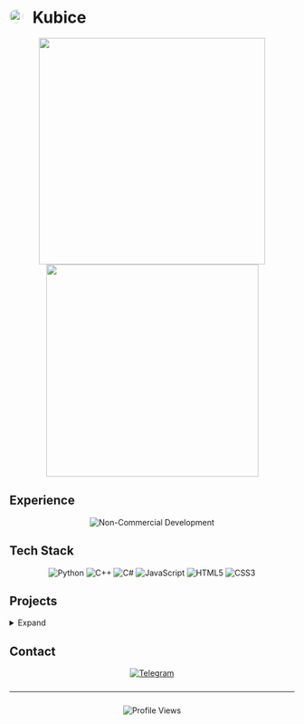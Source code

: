 <!-- <div style="position: relative;">
	<img src="https://raw.githubusercontent.com/kub1ce/kub1ce/main/crack.svg" style="position: absolute; z-index: -1; width: 100%; height: 100%; max-width: 100%; max-height: 100%; top: 0; left: 0; object-fit: contain;">
-->

# <img src="https://avatars.githubusercontent.com/u/83603203?v=4" style="height:24px; border-radius:50%; margin-right:10px" alt="Kubice avatar image"> Kubice

<div align="center">
    <img src="https://github-readme-stats.vercel.app/api?username=kub1ce&show_icons=true&theme=radical&hide_border=true&bg_color=00000000&text_color=E8E8DC&title_color=88AA00" width="400px"/>
    <img src="https://github-readme-stats.vercel.app/api/top-langs/?username=kub1ce&layout=compact&theme=radical&hide_border=true&bg_color=00000000&text_color=E8E8DC&title_color=88AA00&hide=ShaderLab,hlsl,html,css,javascript,Slim,scss" width="375px"/>
</div>

## Experience
<div align="center">
  	<img src="https://img.shields.io/badge/Non--Commercial_Dev-2CA5E0?style=for-the-badge&logo=code&logoColor=white&label=5%2B%20YEARS&labelColor=808080" alt="Non-Commercial Development"/>
</div>

## Tech Stack

<div align="center">
	<img src="https://img.shields.io/badge/Python-3776AB?style=for-the-badge&logo=python&logoColor=white" alt="Python"/>
	<img src="https://img.shields.io/badge/C%2B%2B-00599C?style=for-the-badge&logo=c%2B%2B&logoColor=white" alt="C++"/>
	<img src="https://img.shields.io/badge/C%23-239120?style=for-the-badge&logo=c-sharp&logoColor=white" alt="C#"/>
	<img src="https://img.shields.io/badge/JavaScript-F7DF1E?style=for-the-badge&logo=javascript&logoColor=black" alt="JavaScript"/>
	<img src="https://img.shields.io/badge/HTML5-E34F26?style=for-the-badge&logo=html5&logoColor=white" alt="HTML5"/>
	<img src="https://img.shields.io/badge/CSS3-1572B6?style=for-the-badge&logo=css3&logoColor=white" alt="CSS3"/>
</div>

## Projects

<details>
<summary>Expand</summary>

| Project | Description | Tech Stack |
|---------|-------------|------------|
| [XOR AI](https://github.com/kub1ce/XOR-AI) | Телеграам бот для получения текста с изображений (OCR) с повышенной точностью распознования формул | <img src="https://img.shields.io/badge/Python-3776AB?style=for-the-badge&logo=python&logoColor=white" alt="Python"/> |
| [Dungeon&nbsp;Flux](https://github.com/kub1ce/Dungeon-Flux) | Игра в жанре рогалик с процедурной генерацией подземелий | <img src="https://img.shields.io/badge/C%23-239120?style=for-the-badge&logo=c-sharp&logoColor=white" alt="C#"/> <img src="https://img.shields.io/badge/.NET-512BD4?style=for-the-badge&logo=dotnet&logoColor=white" alt=".NET"/> <img src="https://img.shields.io/badge/MonoGame-000000?style=for-the-badge&logo=monogame&logoColor=white" alt="MonoGame"/> |
| [Andrusha](https://github.com/sir-andrusha) | Технология, обеспечивающая передачу и обработку сигнала между группой БПЛА для их взаимодействия во время полета | <img src="https://img.shields.io/badge/C%2B%2B-00599C?style=for-the-badge&logo=c%2B%2B&logoColor=white" alt="C++"/> <img src="https://img.shields.io/badge/Arduino-00979D?style=for-the-badge&logo=arduino&logoColor=white" alt="Arduino"/> <img src="https://img.shields.io/badge/ESP32-000000?style=for-the-badge&logo=espressif&logoColor=white" alt="ESP32"/> |
| [Terraform LogViewer](https://github.com/kub1ce/Terraform-LogViewer_XOREK) | Инструмент для просмотра и анализа логов Terraform в удобном интерфейсе | <img src="https://img.shields.io/badge/Python-blue?style=for-the-badge&logo=FastApi&logoColor=white&label=FastAPI" alt="Python"/> ![Static Badge](https://img.shields.io/badge/Docker-blue?style=for-the-badge&logo=Docker&logoColor=white) ![Static Badge](https://img.shields.io/badge/Js-yellow?style=for-the-badge&logo=javascript&logoColor=black) |

</details>

## Contact

<div align="center">
	<a href="https://t.me/Kubice">
		<img src="https://img.shields.io/badge/Telegram-2CA5E0?style=for-the-badge&logo=telegram&logoColor=white" alt="Telegram"/>
	</a>
</div>

<hr style="margin: 24px 0">
<div align="center">
  	<img src="https://komarev.com/ghpvc/?username=kub1ce&color=88AA00&style=for-the-badge" alt="Profile Views"/>
</div>

<!-- </div> -->